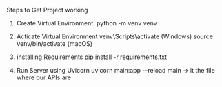 Steps to Get Project working
1) Create Virtual Environment.
    python -m venv venv

2) Acticate Virtual Environment
    venv\Scripts\activate (Windows)
    source venv/bin/activate (macOS)

3) installing Requirements
    pip install -r requirements.txt

4) Run Server using Uvicorn
    uvicorn main:app --reload
    main -> it the file where our APIs are

